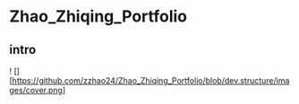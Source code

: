 # Zhao_Zhiqing_Portfolio
## intro
! [] [https://github.com/zzhao24/Zhao_Zhiqing_Portfolio/blob/dev.structure/images/cover.png]
